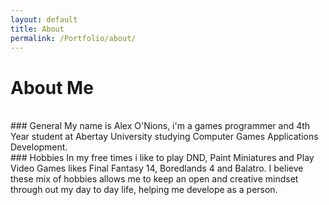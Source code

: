 ```yaml
---
layout: default
title: About
permalink: /Portfolio/about/
---
```


# About Me
<br/>
### General
My name is Alex O'Nions, i'm a games programmer and 4th Year student at Abertay University studying Computer Games Applications Development.

<br/>
### Hobbies
In my free times i like to play DND, Paint Miniatures and Play Video Games likes Final Fantasy 14, Boredlands 4 and Balatro. I believe these mix of hobbies allows me to keep an open and creative mindset through out my day to day life, helping me develope as a person.
